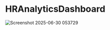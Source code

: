 # HRAnalyticsDashboard
![Screenshot 2025-06-30 053729](https://github.com/user-attachments/assets/a4f2d2c0-ce7a-4589-9b20-32871b82ad25)
